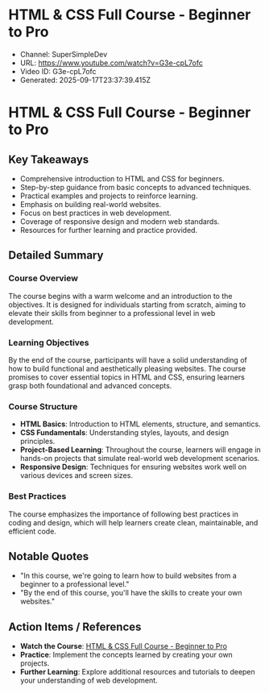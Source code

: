 # HTML & CSS Full Course - Beginner to Pro

- Channel: SuperSimpleDev
- URL: https://www.youtube.com/watch?v=G3e-cpL7ofc
- Video ID: G3e-cpL7ofc
- Generated: 2025-09-17T23:37:39.415Z

# HTML & CSS Full Course - Beginner to Pro

## Key Takeaways
- Comprehensive introduction to HTML and CSS for beginners.
- Step-by-step guidance from basic concepts to advanced techniques.
- Practical examples and projects to reinforce learning.
- Emphasis on building real-world websites.
- Focus on best practices in web development.
- Coverage of responsive design and modern web standards.
- Resources for further learning and practice provided.

## Detailed Summary

### Course Overview
The course begins with a warm welcome and an introduction to the objectives. It is designed for individuals starting from scratch, aiming to elevate their skills from beginner to a professional level in web development.

### Learning Objectives
By the end of the course, participants will have a solid understanding of how to build functional and aesthetically pleasing websites. The course promises to cover essential topics in HTML and CSS, ensuring learners grasp both foundational and advanced concepts.

### Course Structure
- **HTML Basics**: Introduction to HTML elements, structure, and semantics.
- **CSS Fundamentals**: Understanding styles, layouts, and design principles.
- **Project-Based Learning**: Throughout the course, learners will engage in hands-on projects that simulate real-world web development scenarios.
- **Responsive Design**: Techniques for ensuring websites work well on various devices and screen sizes.

### Best Practices
The course emphasizes the importance of following best practices in coding and design, which will help learners create clean, maintainable, and efficient code.

## Notable Quotes
- "In this course, we're going to learn how to build websites from a beginner to a professional level."
- "By the end of this course, you'll have the skills to create your own websites."

## Action Items / References
- **Watch the Course**: [HTML & CSS Full Course - Beginner to Pro](https://www.youtube.com/watch?v=G3e-cpL7ofc)
- **Practice**: Implement the concepts learned by creating your own projects.
- **Further Learning**: Explore additional resources and tutorials to deepen your understanding of web development.